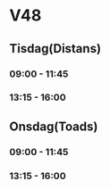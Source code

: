 # V48

## Tisdag(Distans)
### 09:00 - 11:45
### 13:15 - 16:00 

## Onsdag(Toads)
### 09:00 - 11:45
### 13:15 - 16:00 